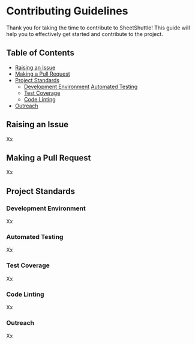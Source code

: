 # Contributing Guidelines

Thank you for taking the time to contribute to SheetShuttle! This guide will
help you to effectively get started and contribute to the project.

## Table of Contents

* [Raising an Issue](#raising-an-issue)
* [Making a Pull Request](#making-a-pull-request)
* [Project Standards](#project-standards)
    * [Development Environment](#development-environment)
   [Automated Testing](#automated-testing)
    * [Test Coverage](#test-coverage)
    * [Code Linting](#code-linting)
* [Outreach](#outreach)

## Raising an Issue

Xx

## Making a Pull Request

Xx

## Project Standards

### Development Environment

Xx

### Automated Testing

Xx

### Test Coverage

Xx

### Code Linting

Xx

### Outreach

Xx
